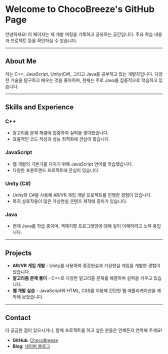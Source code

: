 # Welcome to ChocoBreeze's GitHub Page

안녕하세요! 이 페이지는 제 개발 여정을 기록하고 공유하는 공간입니다. 주요 학습 내용과 프로젝트 등을 확인하실 수 있습니다.

---

## About Me

저는 C++, JavaScript, Unity(C#), 그리고 Java를 공부하고 있는 개발자입니다. 다양한 기술을 탐구하고 배우는 것을 좋아하며, 현재는 주로 Java를 집중적으로 학습하고 있습니다.

---

## Skills and Experience

### C++
- 알고리즘 문제 해결에 집중하여 실력을 쌓아왔습니다.
- 효율적인 코드 작성과 성능 최적화에 관심이 많습니다.

### JavaScript
- 웹 개발의 기본기를 다지기 위해 JavaScript 언어를 학습했습니다.
- 다양한 프론트엔드 프로젝트에 관심이 있습니다.

### Unity (C#)
- Unity와 C#을 사용해 AR/VR 게임 개발 프로젝트를 진행한 경험이 있습니다.
- 특히 상호작용이 많은 가상현실 콘텐츠 제작에 흥미가 있습니다.

### Java
- 현재 Java를 학습 중이며, 객체지향 프로그래밍에 대해 깊이 이해하려고 노력 중입니다.

---

## Projects

- **AR/VR 게임 개발** - Unity를 사용하여 증강현실과 가상현실 게임을 개발한 경험이 있습니다.
- **알고리즘 문제 풀이** - C++로 다양한 알고리즘 문제를 해결하며 실력을 키우고 있습니다.
- **웹 개발 실습** - JavaScript와 HTML, CSS를 이용해 간단한 웹 애플리케이션을 제작해 보았습니다.

---

## Contact

더 궁금한 점이 있으시거나, 함께 프로젝트를 하고 싶은 분들은 언제든지 연락해 주세요!

- **GitHub**: [ChocoBreeze](https://github.com/ChocoBreeze)
- **Blog**: [네이버 블로그](https://blog.naver.com/chocobreeze)
